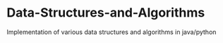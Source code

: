 # Data-Structures-and-Algorithms
Implementation of various data structures and algorithms in java/python 
